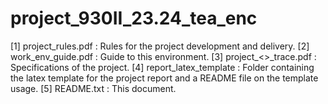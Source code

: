 # project_930II_23.24_tea_enc
[1] project_rules.pdf     : Rules for the project development and delivery.
[2] work_env_guide.pdf    : Guide to this environment.
[3] project_<>_trace.pdf  : Specifications of the project.
[4] report_latex_template : Folder containing the latex template for the project report and a README file on the template usage.
[5] README.txt            : This document.
